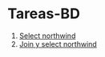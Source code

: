 # Tareas-BD

1. [Select northwind](https://github.com/FerLango/Tareas-BD/blob/main/1-Tarea_select.sql)
2. [Join y select northwind](https://github.com/FerLango/Tareas-BD/blob/main/2-Tarea_examen_1.sql)
